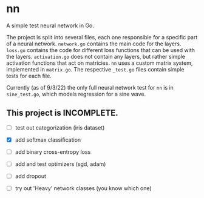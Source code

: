 # nn

A simple test neural network in Go.

The project is split into several files, each one responsible for a specific part of a neural network. `network.go` contains the main code for the layers. `loss.go` contains the code for different loss functions that can be used with the layers. `activation.go` does not contain any layers, but rather simple activation functions that act on matricies. `nn` uses a custom matrix system, implemented in `matrix.go`. The respective `_test.go` files contain simple tests for each file.

Currently (as of 9/3/22) the only full neural network test for `nn` is in `sine_test.go`, which models regression for a sine wave.

This project is INCOMPLETE.
-----

- [ ] test out categorization (iris dataset)
- [x] add softmax classification
- [ ] add binary cross-entropy loss
- [ ] add and test optimizers (sgd, adam)
- [ ] add dropout
- [ ] try out 'Heavy' network classes (you know which one)

